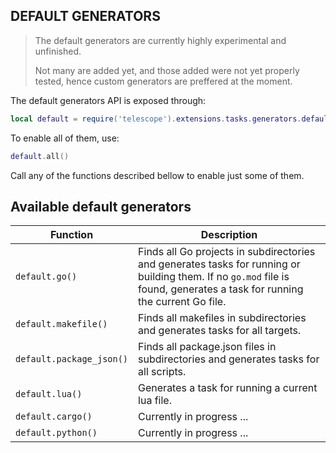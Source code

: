 ## DEFAULT GENERATORS

> The default generators are currently highly experimental and unfinished.
>
> Not many are added yet, and those added were not yet properly tested, hence
> custom generators are preffered at the moment.

The default generators API is exposed through:

```lua
local default = require('telescope').extensions.tasks.generators.default
```

To enable all of them, use:

```lua
default.all()
```

Call any of the functions described bellow to enable just some of them.

## Available default generators

| Function                 | Description                                                                                                                                                               |
| ------------------------ | ------------------------------------------------------------------------------------------------------------------------------------------------------------------------- |
| `default.go()`           | Finds all Go projects in subdirectories and generates tasks for running or building them. If no `go.mod` file is found, generates a task for running the current Go file. |
| `default.makefile()`     | Finds all makefiles in subdirectories and generates tasks for all targets.                                                                                                |
| `default.package_json()` | Finds all package.json files in subdirectories and generates tasks for all scripts.                                                                                       |
| `default.lua()`          | Generates a task for running a current lua file.                                                                                                                          |
| `default.cargo()`        | Currently in progress ...                                                                                                                                                 |
| `default.python()`       | Currently in progress ...                                                                                                                                                 |
